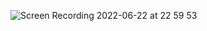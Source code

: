 <!--
**craciuncezar/craciuncezar** is a ✨ _special_ ✨ repository because its `README.md` (this file) appears on your GitHub profile.

Here are some ideas to get you started:

- 🔭 I’m currently working on ...
- 🌱 I’m currently learning ...
- 👯 I’m looking to collaborate on ...
- 🤔 I’m looking for help with ...
- 💬 Ask me about ...
- 📫 How to reach me: ...
- 😄 Pronouns: ...
- ⚡ Fun fact: ...
-->
![Screen Recording 2022-06-22 at 22 59 53](https://user-images.githubusercontent.com/27342306/175125956-331ee904-1ce0-4fe1-93b0-1b3abfa970b6.gif)

